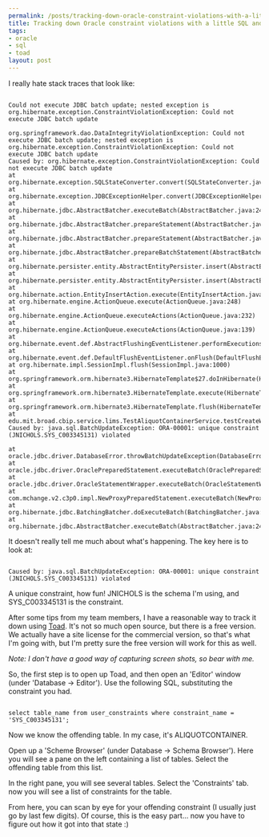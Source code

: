 ```yaml
--- 
permalink: /posts/tracking-down-oracle-constraint-violations-with-a-little-sql-and-toad.html
title: Tracking down Oracle constraint violations with a little SQL and Toad
tags: 
- oracle
- sql
- toad
layout: post
---
```

I really hate stack traces that look like:

<pre><code>
Could not execute JDBC batch update; nested exception is org.hibernate.exception.ConstraintViolationException: Could not execute JDBC batch update

org.springframework.dao.DataIntegrityViolationException: Could not execute JDBC batch update; nested exception is org.hibernate.exception.ConstraintViolationException: Could not execute JDBC batch update
Caused by: org.hibernate.exception.ConstraintViolationException: Could not execute JDBC batch update
at org.hibernate.exception.SQLStateConverter.convert(SQLStateConverter.java:71)
at org.hibernate.exception.JDBCExceptionHelper.convert(JDBCExceptionHelper.java:43)
at org.hibernate.jdbc.AbstractBatcher.executeBatch(AbstractBatcher.java:249)
at org.hibernate.jdbc.AbstractBatcher.prepareStatement(AbstractBatcher.java:92)
at org.hibernate.jdbc.AbstractBatcher.prepareStatement(AbstractBatcher.java:87)
at org.hibernate.jdbc.AbstractBatcher.prepareBatchStatement(AbstractBatcher.java:218)
at org.hibernate.persister.entity.AbstractEntityPersister.insert(AbstractEntityPersister.java:2220)
at org.hibernate.persister.entity.AbstractEntityPersister.insert(AbstractEntityPersister.java:2656)
at org.hibernate.action.EntityInsertAction.execute(EntityInsertAction.java:52)
at org.hibernate.engine.ActionQueue.execute(ActionQueue.java:248)
at org.hibernate.engine.ActionQueue.executeActions(ActionQueue.java:232)
at org.hibernate.engine.ActionQueue.executeActions(ActionQueue.java:139)
at org.hibernate.event.def.AbstractFlushingEventListener.performExecutions(AbstractFlushingEventListener.java:298)
at org.hibernate.event.def.DefaultFlushEventListener.onFlush(DefaultFlushEventListener.java:27)
at org.hibernate.impl.SessionImpl.flush(SessionImpl.java:1000)
at org.springframework.orm.hibernate3.HibernateTemplate$27.doInHibernate(HibernateTemplate.java:806)
at org.springframework.orm.hibernate3.HibernateTemplate.execute(HibernateTemplate.java:367)
at org.springframework.orm.hibernate3.HibernateTemplate.flush(HibernateTemplate.java:804)
at edu.mit.broad.cbip.service.lims.TestAliquotContainerService.testCreateWellFromLiquidTransferWithTargetPosition(TestAliquotContainerService.java:290)
Caused by: java.sql.BatchUpdateException: ORA-00001: unique constraint (JNICHOLS.SYS_C003345131) violated

at oracle.jdbc.driver.DatabaseError.throwBatchUpdateException(DatabaseError.java:602)
at oracle.jdbc.driver.OraclePreparedStatement.executeBatch(OraclePreparedStatement.java:9350)
at oracle.jdbc.driver.OracleStatementWrapper.executeBatch(OracleStatementWrapper.java:210)
at com.mchange.v2.c3p0.impl.NewProxyPreparedStatement.executeBatch(NewProxyPreparedStatement.java:1723)
at org.hibernate.jdbc.BatchingBatcher.doExecuteBatch(BatchingBatcher.java:48)
at org.hibernate.jdbc.AbstractBatcher.executeBatch(AbstractBatcher.java:242)
</code></pre>

It doesn't really tell me much about what's happening. The key here is to look at:

<pre><code>
Caused by: java.sql.BatchUpdateException: ORA-00001: unique constraint (JNICHOLS.SYS_C003345131) violated
</code></pre>

A unique constraint, how fun! JNICHOLS is the schema I'm using, and SYS_C003345131 is the constraint.

After some tips from my team members, I have a reasonable way to track it down using [Toad](http://www.toadsoft.com/). It's not so much open source, but there is a free version. We actually have a site license for the commercial version, so that's what I'm going with, but I'm pretty sure the free version will work for this as well.

_Note: I don't have a good way of capturing screen shots, so bear with me._

So, the first step is to open up Toad, and then open an 'Editor' window (under 'Database -> Editor'). Use the following SQL, substituting the constraint you had.

<pre><code class="sql">
select table_name from user_constraints where constraint_name = 'SYS_C003345131';
</code></pre>

Now we know the offending table. In my case, it's ALIQUOTCONTAINER.

Open up a 'Scheme Browser' (under Database -> Schema Browser'). Here you will see a pane on the left containing a list of tables. Select the offending table from this list.

In the right pane, you will see several tables. Select the 'Constraints' tab. now you will see a list of constraints for the table.

From here, you can scan by eye for your offending constraint (I usually just go by last few digits). Of course, this is the easy part... now you have to figure out how it got into that state :)
